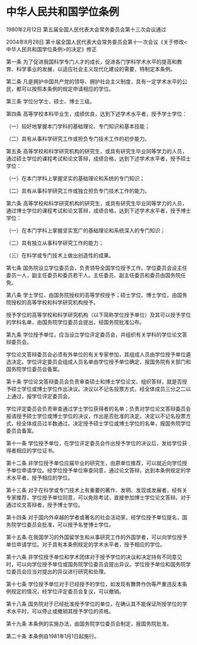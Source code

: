# 中华人民共和国学位条例

1980年2月12日 第五届全国人民代表大会常务委员会第十三次会议通过

2004年8月28日 第十届全国人民代表大会常务委员会第十一次会议《关于修改<中华人民共和国学位条例>的决定》修正

<!-- INFO END -->

第一条 为了促进我国科学专门人才的成长，促进各门学科学术水平的提高和教育、科学事业的发展，以适应社会主义现代化建设的需要，特制定本条例。

第二条 凡是拥护中国共产党的领导、拥护社会主义制度，具有一定学术水平的公民，都可以按照本条例的规定申请相应的学位。

第三条 学位分学士、硕士、博士三级。

第四条 高等学校本科毕业生，成绩优良，达到下述学术水平者，授予学士学位：

（一）较好地掌握本门学科的基础理论、专门知识和基本技能；

（二）具有从事科学研究工作或担负专门技术工作的初步能力。

第五条 高等学校和科学研究机构的研究生，或具有研究生毕业同等学力的人员，通过硕士学位的课程考试和论文答辩，成绩合格，达到下述学术水平者，授予硕士学位：

（一）在本门学科上掌握坚实的基础理论和系统的专门知识；

（二）具有从事科学研究工作或独立担负专门技术工作的能力。

第六条 高等学校和科学研究机构的研究生，或具有研究生毕业同等学力的人员，通过博士学位的课程考试和论文答辩，成绩合格，达到下述学术水平者，授予博士学位：

（一）在本门学科上掌握坚实宽广的基础理论和系统深入的专门知识；

（二）具有独立从事科学研究工作的能力；

（三）在科学或专门技术上做出创造性的成果。

第七条 国务院设立学位委员会，负责领导全国学位授予工作。学位委员会设主任委员一人，副主任委员和委员若干人。主任委员、副主任委员和委员由国务院任免。

第八条 学士学位，由国务院授权的高等学校授予；硕士学位、博士学位，由国务院授权的高等学校和科学研究机构授予。

授予学位的高等学校和科学研究机构（以下简称学位授予单位）及其可以授予学位的学科名单，由国务院学位委员会提出，经国务院批准公布。

第九条 学位授予单位，应当设立学位评定委员会，并组织有关学科的学位论文答辩委员会。

学位论文答辩委员会必须有外单位的有关专家参加，其组成人员由学位授予单位遴选决定。学位评定委员会组成人员名单由学位授予单位确定，报国务院有关部门和国务院学位委员会备案。

第十条 学位论文答辩委员会负责审查硕士和博士学位论文、组织答辩，就是否授予硕士学位或博士学位作出决议。决议以不记名投票方式，经全体成员三分之二以上通过，报学位评定委员会。

学位评定委员会负责审查通过学士学位获得者的名单；负责对学位论文答辩委员会报请授予硕士学位或博士学位的决议，作出是否批准的决定。决定以不记名投票方式，经全体成员过半数通过。决定授予硕士学位或博士学位的名单，报国务院学位委员会备案。

第十一条 学位授予单位，在学位评定委员会作出授予学位的决议后，发给学位获得者相应的学位证书。

第十二条 非学位授予单位应届毕业的研究生，由原单位推荐，可以就近向学位授予单位申请学位。经学位授予单位审查同意，通过论文答辩，达到本条例规定的学术水平者，授予相应的学位。

第十三条 对于在科学或专门技术上有重要的著作、发明、发现或发展者，经有关专家推荐，学位授予单位同意，可以免除考试，直接参加博士学位论文答辩。对于通过论文答辩者，授予博士学位。

第十四条 对于国内外卓越的学者或著名的社会活动家，经学位授予单位提名，国务院学位委员会批准，可以授予名誉博士学位。

第十五条 在我国学习的外国留学生和从事研究工作的外国学者，可以向学位授予单位申请学位。对于具有本条例规定的学术水平者，授予相应的学位。

第十六条 非学位授予单位和学术团体对于授予学位的决议和决定持有不同意见时，可以向学位授予单位或国务院学位委员会提出异议。学位授予单位和国务院学位委员会应当对提出的异议进行研究和处理。

第十七条 学位授予单位对于已经授予的学位，如发现有舞弊作伪等严重违反本条例规定的情况，经学位评定委员会复议，可以撤销。

第十八条 国务院对于已经批准授予学位的单位，在确认其不能保证所授学位的学术水平时，可以停止或撤销其授予学位的资格。

第十九条 本条例的实施办法，由国务院学位委员会制定，报国务院批准。

第二十条 本条例自1981年1月1日起施行。

